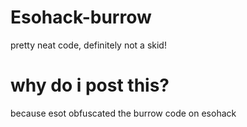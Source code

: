 # Esohack-burrow
pretty neat code, definitely not a skid!
# why do i post this?
because esot obfuscated the burrow code on esohack 
